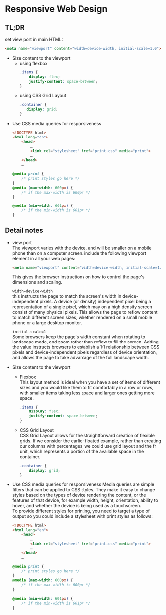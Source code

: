 # Responsive Web Design

## TL;DR
set view port in main HTML:  
```html
<meta name="viewport" content="width=device-width, initial-scale=1.0">
```
* Size content to the viewport  
    * using flexbox
        ```css
        .items {
            display: flex;
            justify-content: space-between;
        }
        ```
    * using CSS Grid Layout
         ```css
        .container {
            display: grid;
        }
        ```
* Use CSS media queries for responsiveness  
    ```html
    <!DOCTYPE html>
    <html lang="en">
        <head>
            …
            <link rel="stylesheet" href="print.css" media="print">
            …
        </head>
        …
    ```
    ```css
    @media print {
        /* print styles go here */
    }
    @media (max-width: 600px) {
        /* if the max-width is 600px */
    }

    @media (min-width: 601px) {
        /* if the min-width is 601px */
    }
    ```

## Detail notes
* view port  
    The viewport varies with the device, and will be smaller on a mobile phone than on a computer screen.
    include the following <meta> viewport element in all your web pages:
    ```html
    <meta name="viewport" content="width=device-width, initial-scale=1.0">
    ```
    This gives the browser instructions on how to control the page's dimensions and scaling.

    ```width=device-width```  
    this instructs the page to match the screen's width in device-independent pixels. A device (or density) independent pixel being a representation of a single pixel, which may on a high density screen consist of many physical pixels. This allows the page to reflow content to match different screen sizes, whether rendered on a small mobile phone or a large desktop monitor.

    ```initial-scale=1```  
    Some browsers keep the page's width constant when rotating to landscape mode, and zoom rather than reflow to fill the screen. Adding the value  instructs browsers to establish a 1:1 relationship between CSS pixels and device-independent pixels regardless of device orientation, and allows the page to take advantage of the full landscape width.

* Size content to the viewport
    * Flexbox  
        This layout method is ideal when you have a set of items of different sizes and you would like them to fit comfortably in a row or rows, with smaller items taking less space and larger ones getting more space.
        ```css
        .items {
            display: flex;
            justify-content: space-between;
        }
        ```
    * CSS Grid Layout  
        CSS Grid Layout allows for the straightforward creation of flexible grids. If we consider the earlier floated example, rather than creating our columns with percentages, we could use grid layout and the fr unit, which represents a portion of the available space in the container.
        ```css
        .container {
            display: grid;
        }
        ```
* Use CSS media queries for responsiveness 
    Media queries are simple filters that can be applied to CSS styles. They make it easy to change styles based on the types of device rendering the content, or the features of that device, for example width, height, orientation, ability to hover, and whether the device is being used as a touchscreen.  
    To provide different styles for printing, you need to target a type of output so you could include a stylesheet with print styles as follows:
    ```html
    <!DOCTYPE html>
    <html lang="en">
        <head>
            …
            <link rel="stylesheet" href="print.css" media="print">
            …
        </head>
        …
    ```
    ```css
    @media print {
        /* print styles go here */
    }
    @media (max-width: 600px) {
        /* if the max-width is 600px */
    }

    @media (min-width: 601px) {
        /* if the min-width is 601px */
    }
    ```
